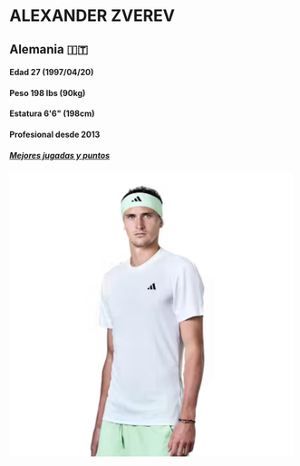 # ALEXANDER ZVEREV
## Alemania 🇮🇹
#### Edad 27 (1997/04/20)
#### Peso 198 lbs (90kg)
#### Estatura 6'6" (198cm)
#### Profesional desde 2013
##### [Mejores jugadas y puntos](https://youtu.be/TcPH8phpmaI?si=KfLiDnNXH61D2thv)
<img src="zverev.png" alt="" width="500" height="500" />

